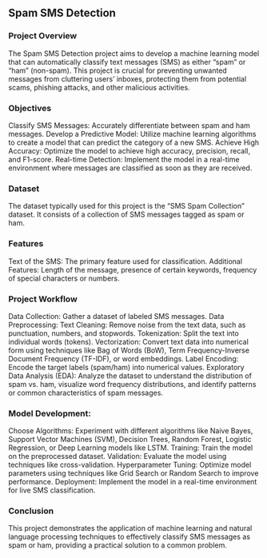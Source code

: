 ## Spam SMS Detection
### Project Overview
The Spam SMS Detection project aims to develop a machine learning model that can automatically classify text messages (SMS) as either “spam” or “ham” (non-spam). This project is crucial for preventing unwanted messages from cluttering users’ inboxes, protecting them from potential scams, phishing attacks, and other malicious activities.

### Objectives
Classify SMS Messages: Accurately differentiate between spam and ham messages.
Develop a Predictive Model: Utilize machine learning algorithms to create a model that can predict the category of a new SMS.
Achieve High Accuracy: Optimize the model to achieve high accuracy, precision, recall, and F1-score.
Real-time Detection: Implement the model in a real-time environment where messages are classified as soon as they are received.
### Dataset
The dataset typically used for this project is the “SMS Spam Collection” dataset. It consists of a collection of SMS messages tagged as spam or ham.

### Features
Text of the SMS: The primary feature used for classification.
Additional Features: Length of the message, presence of certain keywords, frequency of special characters or numbers.
### Project Workflow
Data Collection: Gather a dataset of labeled SMS messages.
Data Preprocessing:
Text Cleaning: Remove noise from the text data, such as punctuation, numbers, and stopwords.
Tokenization: Split the text into individual words (tokens).
Vectorization: Convert text data into numerical form using techniques like Bag of Words (BoW), Term Frequency-Inverse Document Frequency (TF-IDF), or word embeddings.
Label Encoding: Encode the target labels (spam/ham) into numerical values.
Exploratory Data Analysis (EDA): Analyze the dataset to understand the distribution of spam vs. ham, visualize word frequency distributions, and identify patterns or common characteristics of spam messages.
### Model Development:
Choose Algorithms: Experiment with different algorithms like Naive Bayes, Support Vector Machines (SVM), Decision Trees, Random Forest, Logistic Regression, or Deep Learning models like LSTM.
Training: Train the model on the preprocessed dataset.
Validation: Evaluate the model using techniques like cross-validation.
Hyperparameter Tuning: Optimize model parameters using techniques like Grid Search or Random Search to improve performance.
Deployment: Implement the model in a real-time environment for live SMS classification.
### Conclusion
This project demonstrates the application of machine learning and natural language processing techniques to effectively classify SMS messages as spam or ham, providing a practical solution to a common problem.
